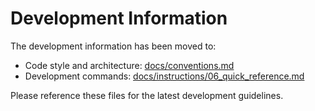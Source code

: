 # Development Information

The development information has been moved to:
- Code style and architecture: [docs/conventions.md](/docs/conventions.md)
- Development commands: [docs/instructions/06_quick_reference.md](/docs/instructions/06_quick_reference.md#development-commands)

Please reference these files for the latest development guidelines.
